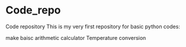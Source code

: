 # Code_repo  
Code repository 
This is my very first repository for basic python codes:

make baisc arithmetic calculator 
Temperature conversion